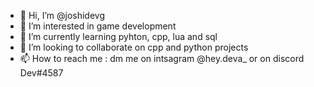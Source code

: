 - 👋 Hi, I’m @joshidevg
- 👀 I’m interested in game development
- 🌱 I’m currently learning pyhton, cpp, lua and sql
- 💞️ I’m looking to collaborate on cpp and python projects
- 📫 How to reach me : dm me on intsagram @hey.deva_ or on discord Dev#4587

<!---
joshidevg/joshidevg is a ✨ special ✨ repository because its `README.md` (this file) appears on your GitHub profile.
You can click the Preview link to take a look at your changes.
--->
